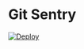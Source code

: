 # Git Sentry

[![Deploy](https://www.herokucdn.com/deploy/button.png)](https://heroku.com/deploy?template=https://github.com/DandyDev/gitsentry)